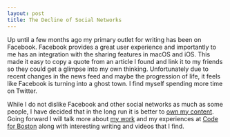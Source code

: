 ```yaml
---
layout: post
title: The Decline of Social Networks
---
```

Up until a few months ago my primary outlet for writing has been on Facebook. Facebook provides a great user experience and importantly to me has an integration with the sharing features in macOS and iOS. This made it easy to copy a quote from an article I found and link it to my friends so they could get a glimpse into my own thinking. Unfortunately due to recent changes in the news feed and maybe the progression of life, it feels like Facebook is turning into a ghost town. I find myself spending more time on Twitter.

While I do not dislike Facebook and other social networks as much as some people, I have decided that in the long run it is better to [own my content](http://avc.com/2018/01/owning-yourself/). Going forward I will talk more about [my work](http://www.mapc.org/) and my experiences at [Code for Boston](http://www.codeforboston.org/) along with interesting writing and videos that I find.
